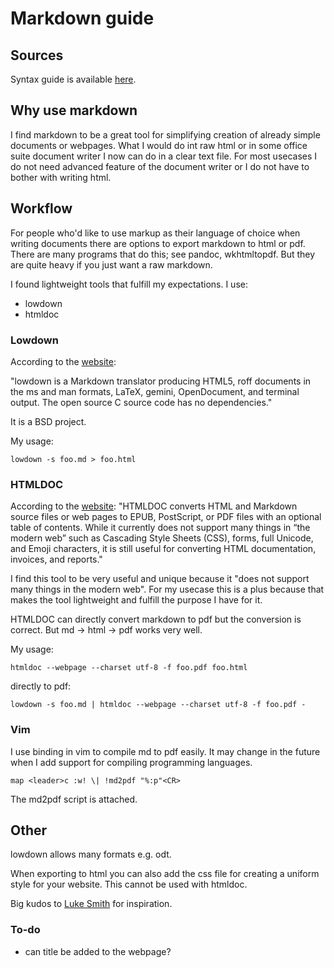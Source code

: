 # Markdown guide

## Sources

Syntax guide is available [here](https://www.markdownguide.org/).

## Why use markdown

I find markdown to be a great tool for simplifying creation of already simple documents or webpages. What I would do int raw html or in some office suite document writer I now can do in a clear text file. For most usecases I do not need advanced feature of the document writer or I do not have to bother with writing html.

## Workflow

For people who'd like to use markup as their language of choice when writing documents there are options to export markdown to html or pdf. There are many programs that do this; see pandoc, wkhtmltopdf. But they are quite heavy if you just want a raw markdown.

I found lightweight tools that fulfill my expectations.
I use:
- lowdown
- htmldoc

### Lowdown

According to the [website](https://kristaps.bsd.lv/lowdown/):

"lowdown is a Markdown translator producing HTML5, roff documents in the ms and man formats, LaTeX, gemini, OpenDocument, and terminal output. The open source C source code has no dependencies."

It is a BSD project.

My usage:
```
lowdown -s foo.md > foo.html
```

### HTMLDOC

According to the [website](https://www.msweet.org/htmldoc/):
"HTMLDOC converts HTML and Markdown source files or web pages to EPUB, PostScript, or PDF files with an optional table of contents. While it currently does not support many things in “the modern web” such as Cascading Style Sheets (CSS), forms, full Unicode, and Emoji characters, it is still useful for converting HTML documentation, invoices, and reports."

I find this tool to be very useful and unique because it "does not support many things in the modern web". For my usecase this is a plus because that makes the tool lightweight and fulfill the purpose I have for it.

HTMLDOC can directly convert markdown to pdf but the conversion is correct. But md -> html -> pdf works very well.

My usage:
```
htmldoc --webpage --charset utf-8 -f foo.pdf foo.html
```
directly to pdf:
```
lowdown -s foo.md | htmldoc --webpage --charset utf-8 -f foo.pdf -
```

### Vim

I use binding in vim to compile md to pdf easily. It may change in the future when I add support for compiling programming languages.

`map <leader>c :w! \| !md2pdf "%:p"<CR>`

The md2pdf script is attached.

## Other

lowdown allows many formats e.g. odt.

When exporting to html you can also add the css file for creating a uniform style for your website. This cannot be used with htmldoc.

Big kudos to [Luke Smith](https://lukesmith.xyz/) for inspiration.

### To-do

- can title be added to the webpage?
